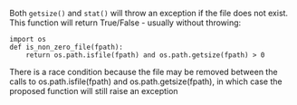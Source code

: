 Both `getsize()` and `stat()` will throw an exception if the file does not exist. This function will return True/False - usually without throwing:
    
    import os
    def is_non_zero_file(fpath):  
        return os.path.isfile(fpath) and os.path.getsize(fpath) > 0


There is a race condition because the file may be removed between the calls to os.path.isfile(fpath) and os.path.getsize(fpath), in which case the proposed function will still raise an exception